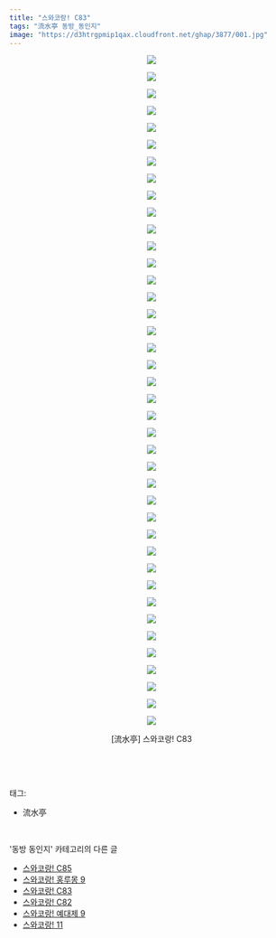 ```yaml
---
title: "스와코랑! C83"
tags: "流水亭 동방_동인지"
image: "https://d3htrgpmip1qax.cloudfront.net/ghap/3877/001.jpg"
---
```

<div class="article">
<p style="text-align: center; clear: none; float: none;"><img src="{{ site.imgserver5 }}/ghap/3877/001.jpg"/></p>
<p style="text-align: center; clear: none; float: none;"><img src="{{ site.imgserver5 }}/ghap/3877/002.jpg"/></p>
<p style="text-align: center; clear: none; float: none;"><img src="{{ site.imgserver5 }}/ghap/3877/003.jpg"/></p>
<p style="text-align: center; clear: none; float: none;"><img src="{{ site.imgserver5 }}/ghap/3877/004.jpg"/></p>
<p style="text-align: center; clear: none; float: none;"><img src="{{ site.imgserver5 }}/ghap/3877/005.jpg"/></p>
<p style="text-align: center; clear: none; float: none;"><img src="{{ site.imgserver5 }}/ghap/3877/006.jpg"/></p>
<p style="text-align: center; clear: none; float: none;"><img src="{{ site.imgserver5 }}/ghap/3877/007.jpg"/></p>
<p style="text-align: center; clear: none; float: none;"><img src="{{ site.imgserver5 }}/ghap/3877/008.jpg"/></p>
<p style="text-align: center; clear: none; float: none;"><img src="{{ site.imgserver5 }}/ghap/3877/009.jpg"/></p>
<p style="text-align: center; clear: none; float: none;"><img src="{{ site.imgserver5 }}/ghap/3877/010.jpg"/></p>
<p style="text-align: center; clear: none; float: none;"><img src="{{ site.imgserver5 }}/ghap/3877/011.jpg"/></p>
<p style="text-align: center; clear: none; float: none;"><img src="{{ site.imgserver5 }}/ghap/3877/012.jpg"/></p>
<p style="text-align: center; clear: none; float: none;"><img src="{{ site.imgserver5 }}/ghap/3877/013.jpg"/></p>
<p style="text-align: center; clear: none; float: none;"><img src="{{ site.imgserver5 }}/ghap/3877/014.jpg"/></p>
<p style="text-align: center; clear: none; float: none;"><img src="{{ site.imgserver5 }}/ghap/3877/015.jpg"/></p>
<p style="text-align: center; clear: none; float: none;"><img src="{{ site.imgserver5 }}/ghap/3877/016.jpg"/></p>
<p style="text-align: center; clear: none; float: none;"><img src="{{ site.imgserver5 }}/ghap/3877/017.jpg"/></p>
<p style="text-align: center; clear: none; float: none;"><img src="{{ site.imgserver5 }}/ghap/3877/018.jpg"/></p>
<p style="text-align: center; clear: none; float: none;"><img src="{{ site.imgserver5 }}/ghap/3877/019.jpg"/></p>
<p style="text-align: center; clear: none; float: none;"><img src="{{ site.imgserver5 }}/ghap/3877/020.jpg"/></p>
<p style="text-align: center; clear: none; float: none;"><img src="{{ site.imgserver5 }}/ghap/3877/021.jpg"/></p>
<p style="text-align: center; clear: none; float: none;"><img src="{{ site.imgserver5 }}/ghap/3877/022.jpg"/></p>
<p style="text-align: center; clear: none; float: none;"><img src="{{ site.imgserver5 }}/ghap/3877/023.jpg"/></p>
<p style="text-align: center; clear: none; float: none;"><img src="{{ site.imgserver5 }}/ghap/3877/024.jpg"/></p>
<p style="text-align: center; clear: none; float: none;"><img src="{{ site.imgserver5 }}/ghap/3877/025.jpg"/></p>
<p style="text-align: center; clear: none; float: none;"><img src="{{ site.imgserver5 }}/ghap/3877/026.jpg"/></p>
<p style="text-align: center; clear: none; float: none;"><img src="{{ site.imgserver5 }}/ghap/3877/027.jpg"/></p>
<p style="text-align: center; clear: none; float: none;"><img src="{{ site.imgserver5 }}/ghap/3877/028.jpg"/></p>
<p style="text-align: center; clear: none; float: none;"><img src="{{ site.imgserver5 }}/ghap/3877/029.jpg"/></p>
<p style="text-align: center; clear: none; float: none;"><img src="{{ site.imgserver5 }}/ghap/3877/030.jpg"/></p>
<p style="text-align: center; clear: none; float: none;"><img src="{{ site.imgserver5 }}/ghap/3877/031.jpg"/></p>
<p style="text-align: center; clear: none; float: none;"><img src="{{ site.imgserver5 }}/ghap/3877/032.jpg"/></p>
<p style="text-align: center; clear: none; float: none;"><img src="{{ site.imgserver5 }}/ghap/3877/033.jpg"/></p>
<p style="text-align: center; clear: none; float: none;"><img src="{{ site.imgserver5 }}/ghap/3877/034.jpg"/></p>
<p style="text-align: center; clear: none; float: none;"><img src="{{ site.imgserver5 }}/ghap/3877/035.jpg"/></p>
<p style="text-align: center; clear: none; float: none;"><img src="{{ site.imgserver5 }}/ghap/3877/036.jpg"/></p>
<p style="text-align: center; clear: none; float: none;"><img src="{{ site.imgserver5 }}/ghap/3877/037.jpg"/></p>
<p style="text-align: center; clear: none; float: none;"><img src="{{ site.imgserver5 }}/ghap/3877/038.jpg"/></p>
<p style="text-align: center; clear: none; float: none;"><img src="{{ site.imgserver5 }}/ghap/3877/039.jpg"/></p>
<p style="text-align: center; clear: none; float: none;"><img src="{{ site.imgserver5 }}/ghap/3877/040.jpg"/></p>
<p style="text-align: center; clear: none; float: none;">[流水亭] 스와코랑! C83</p>
<p><br/></p>
</div><br/>
<div class="tagTrail">
<p>태그: </p>
<ul>
<li>流水亭</li>
</ul>
</div><br/>
<div class="another">
<p>'동방 동인지' 카테고리의 다른 글</p>
<ul>
<li><a href="/ghap_3879">스와코랑! C85</a></li>
<li><a href="/ghap_3878">스와코랑! 홍루몽 9</a></li>
<li><a href="/ghap_3877">스와코랑! C83</a></li>
<li><a href="/ghap_3876">스와코랑! C82</a></li>
<li><a href="/ghap_3875">스와코랑! 예대제 9</a></li>
<li><a href="/ghap_3874">스와코랑! 11</a></li>
</ul>
</div><br/>
<div class="cb_module cb_fluid">
<div class="cb_wrt cb_profile">
</div><!-- commentList close -->
</div><br/>
